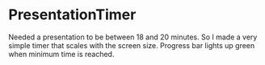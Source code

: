 # PresentationTimer
Needed a presentation to be between 18 and 20 minutes.  So I made a very simple timer that scales with the screen size. Progress bar lights up green when minimum time is reached.
